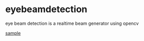 eyebeamdetection
================

eye beam detection is a realtime beam generator using opencv

[sample](http://www.youtube.com/watch?v=ruBLlCy26Kg)
